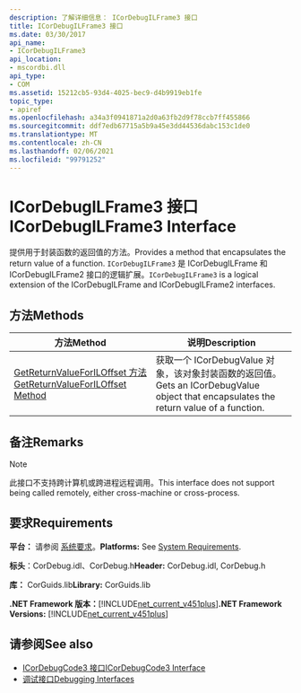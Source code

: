 ```yaml
---
description: 了解详细信息： ICorDebugILFrame3 接口
title: ICorDebugILFrame3 接口
ms.date: 03/30/2017
api_name:
- ICorDebugILFrame3
api_location:
- mscordbi.dll
api_type:
- COM
ms.assetid: 15212cb5-93d4-4025-bec9-d4b9919eb1fe
topic_type:
- apiref
ms.openlocfilehash: a34a3f0941871a2d0a63fb2d9f78ccb7ff455866
ms.sourcegitcommit: ddf7edb67715a5b9a45e3dd44536dabc153c1de0
ms.translationtype: MT
ms.contentlocale: zh-CN
ms.lasthandoff: 02/06/2021
ms.locfileid: "99791252"
---
```

# <a name="icordebugilframe3-interface"></a><span data-ttu-id="47279-103">ICorDebugILFrame3 接口</span><span class="sxs-lookup"><span data-stu-id="47279-103">ICorDebugILFrame3 Interface</span></span>

<span data-ttu-id="47279-104">提供用于封装函数的返回值的方法。</span><span class="sxs-lookup"><span data-stu-id="47279-104">Provides a method that encapsulates the return value of a function.</span></span> <span data-ttu-id="47279-105">`ICorDebugILFrame3` 是 ICorDebugILFrame 和 ICorDebugILFrame2 接口的逻辑扩展。</span><span class="sxs-lookup"><span data-stu-id="47279-105">`ICorDebugILFrame3` is a logical extension of the ICorDebugILFrame and ICorDebugILFrame2 interfaces.</span></span>  
  
## <a name="methods"></a><span data-ttu-id="47279-106">方法</span><span class="sxs-lookup"><span data-stu-id="47279-106">Methods</span></span>  
  
|<span data-ttu-id="47279-107">方法</span><span class="sxs-lookup"><span data-stu-id="47279-107">Method</span></span>|<span data-ttu-id="47279-108">说明</span><span class="sxs-lookup"><span data-stu-id="47279-108">Description</span></span>|  
|------------|-----------------|  
|[<span data-ttu-id="47279-109">GetReturnValueForILOffset 方法</span><span class="sxs-lookup"><span data-stu-id="47279-109">GetReturnValueForILOffset Method</span></span>](icordebugilframe3-getreturnvalueforiloffset-method.md)|<span data-ttu-id="47279-110">获取一个 ICorDebugValue 对象，该对象封装函数的返回值。</span><span class="sxs-lookup"><span data-stu-id="47279-110">Gets an ICorDebugValue object that encapsulates the return value of a function.</span></span>|  
  
## <a name="remarks"></a><span data-ttu-id="47279-111">备注</span><span class="sxs-lookup"><span data-stu-id="47279-111">Remarks</span></span>  
  
> [!NOTE]
> <span data-ttu-id="47279-112">此接口不支持跨计算机或跨进程远程调用。</span><span class="sxs-lookup"><span data-stu-id="47279-112">This interface does not support being called remotely, either cross-machine or cross-process.</span></span>  
  
## <a name="requirements"></a><span data-ttu-id="47279-113">要求</span><span class="sxs-lookup"><span data-stu-id="47279-113">Requirements</span></span>  

 <span data-ttu-id="47279-114">**平台：** 请参阅 [系统要求](../../get-started/system-requirements.md)。</span><span class="sxs-lookup"><span data-stu-id="47279-114">**Platforms:** See [System Requirements](../../get-started/system-requirements.md).</span></span>  
  
 <span data-ttu-id="47279-115">**标头**：CorDebug.idl、CorDebug.h</span><span class="sxs-lookup"><span data-stu-id="47279-115">**Header:** CorDebug.idl, CorDebug.h</span></span>  
  
 <span data-ttu-id="47279-116">**库：** CorGuids.lib</span><span class="sxs-lookup"><span data-stu-id="47279-116">**Library:** CorGuids.lib</span></span>  
  
 <span data-ttu-id="47279-117">**.NET Framework 版本：**[!INCLUDE[net_current_v451plus](../../../../includes/net-current-v451plus-md.md)]</span><span class="sxs-lookup"><span data-stu-id="47279-117">**.NET Framework Versions:** [!INCLUDE[net_current_v451plus](../../../../includes/net-current-v451plus-md.md)]</span></span>  
  
## <a name="see-also"></a><span data-ttu-id="47279-118">请参阅</span><span class="sxs-lookup"><span data-stu-id="47279-118">See also</span></span>

- [<span data-ttu-id="47279-119">ICorDebugCode3 接口</span><span class="sxs-lookup"><span data-stu-id="47279-119">ICorDebugCode3 Interface</span></span>](icordebugcode3-interface.md)
- [<span data-ttu-id="47279-120">调试接口</span><span class="sxs-lookup"><span data-stu-id="47279-120">Debugging Interfaces</span></span>](debugging-interfaces.md)
